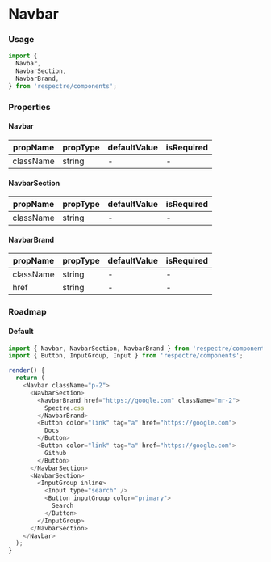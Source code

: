 # Navbar

<!-- STORY -->

### Usage

```js
import {
  Navbar,
  NavbarSection,
  NavbarBrand,
} from 'respectre/components';
```

### Properties

#### Navbar

| propName  | propType | defaultValue | isRequired |
| --------- | -------- | ------------ | ---------- |
| className | string   | -            | -          |

#### NavbarSection

| propName  | propType | defaultValue | isRequired |
| --------- | -------- | ------------ | ---------- |
| className | string   | -            | -          |

#### NavbarBrand

| propName  | propType | defaultValue | isRequired |
| --------- | -------- | ------------ | ---------- |
| className | string   | -            | -          |
| href      | string  | -        | -          |

### Roadmap

#### Default

```js
import { Navbar, NavbarSection, NavbarBrand } from 'respectre/components';
import { Button, InputGroup, Input } from 'respectre/components';

render() {
  return (
    <Navbar className="p-2">
      <NavbarSection>
        <NavbarBrand href="https://google.com" className="mr-2">
          Spectre.css
        </NavbarBrand>
        <Button color="link" tag="a" href="https://google.com">
          Docs
        </Button>
        <Button color="link" tag="a" href="https://google.com">
          Github
        </Button>
      </NavbarSection>
      <NavbarSection>
        <InputGroup inline>
          <Input type="search" />
          <Button inputGroup color="primary">
            Search
          </Button>
        </InputGroup>
      </NavbarSection>
    </Navbar>
  );
}
```
